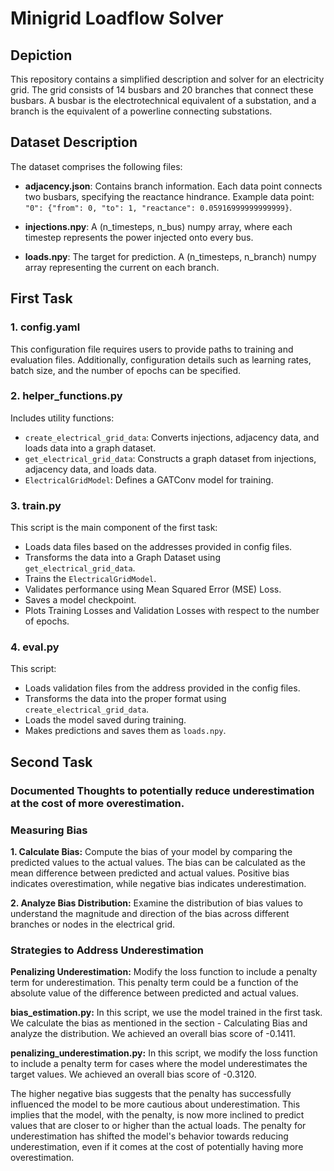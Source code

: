 # Minigrid Loadflow Solver

## Depiction

This repository contains a simplified description and solver for an electricity grid. The grid consists of 14 busbars and 20 branches that connect these busbars. A busbar is the electrotechnical equivalent of a substation, and a branch is the equivalent of a powerline connecting substations.

## Dataset Description

The dataset comprises the following files:

- **adjacency.json**: Contains branch information. Each data point connects two busbars, specifying the reactance hindrance.
  Example data point: `"0": {"from": 0, "to": 1, "reactance": 0.05916999999999999}`.

- **injections.npy**: A (n_timesteps, n_bus) numpy array, where each timestep represents the power injected onto every bus.

- **loads.npy**: The target for prediction. A (n_timesteps, n_branch) numpy array representing the current on each branch.

## First Task

### 1. config.yaml

This configuration file requires users to provide paths to training and evaluation files. Additionally, configuration details such as learning rates, batch size, and the number of epochs can be specified.

### 2. helper_functions.py

Includes utility functions:
- `create_electrical_grid_data`: Converts injections, adjacency data, and loads data into a graph dataset.
- `get_electrical_grid_data`: Constructs a graph dataset from injections, adjacency data, and loads data.
- `ElectricalGridModel`: Defines a GATConv model for training.

### 3. train.py

This script is the main component of the first task:
- Loads data files based on the addresses provided in config files.
- Transforms the data into a Graph Dataset using `get_electrical_grid_data`.
- Trains the `ElectricalGridModel`.
- Validates performance using Mean Squared Error (MSE) Loss.
- Saves a model checkpoint.
- Plots Training Losses and Validation Losses with respect to the number of epochs.

### 4. eval.py

This script:
- Loads validation files from the address provided in the config files.
- Transforms the data into the proper format using `create_electrical_grid_data`.
- Loads the model saved during training.
- Makes predictions and saves them as `loads.npy`.

## Second Task

### Documented Thoughts to potentially reduce underestimation at the cost of more overestimation.

### Measuring Bias

**1. Calculate Bias:**
Compute the bias of your model by comparing the predicted values to the actual values. The bias can be calculated as the mean difference between predicted and actual values. Positive bias indicates overestimation, while negative bias indicates underestimation.

**2. Analyze Bias Distribution:**
Examine the distribution of bias values to understand the magnitude and direction of the bias across different branches or nodes in the electrical grid.

### Strategies to Address Underestimation

**Penalizing Underestimation:**
Modify the loss function to include a penalty term for underestimation. This penalty term could be a function of the absolute value of the difference between predicted and actual values.

**bias_estimation.py:**
In this script, we use the model trained in the first task. We calculate the bias as mentioned in the section - Calculating Bias and analyze the distribution. We achieved an overall bias score of -0.1411.

**penalizing_underestimation.py:**
In this script, we modify the loss function to include a penalty term for cases where the model underestimates the target values. We achieved an overall bias score of -0.3120.

The higher negative bias suggests that the penalty has successfully influenced the model to be more cautious about underestimation. This implies that the model, with the penalty, is now more inclined to predict values that are closer to or higher than the actual loads. The penalty for underestimation has shifted the model's behavior towards reducing underestimation, even if it comes at the cost of potentially having more overestimation.
